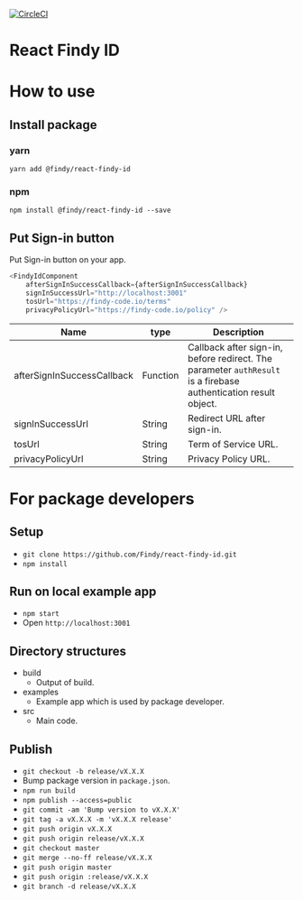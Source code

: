 [![CircleCI](https://circleci.com/gh/Findy/react-findy-id/tree/master.svg?style=svg)](https://circleci.com/gh/Findy/react-findy-id/tree/master)

# React Findy ID

# How to use

## Install package

### yarn

`yarn add @findy/react-findy-id`

### npm

`npm install @findy/react-findy-id --save`

## Put Sign-in button

Put Sign-in button on your app.

```javascript
<FindyIdComponent
    afterSignInSuccessCallback={afterSignInSuccessCallback}
    signInSuccessUrl="http://localhost:3001"
    tosUrl="https://findy-code.io/terms"
    privacyPolicyUrl="https://findy-code.io/policy" />
```

Name|type|Description
----|----|----
afterSignInSuccessCallback|Function|Callback after sign-in, before redirect. The parameter `authResult` is a firebase authentication result object.
signInSuccessUrl|String|Redirect URL after sign-in.
tosUrl|String|Term of Service URL.
privacyPolicyUrl|String|Privacy Policy URL.

# For package developers

## Setup

- `git clone https://github.com/Findy/react-findy-id.git`
- `npm install`

## Run on local example app

- `npm start`
- Open `http://localhost:3001`

## Directory structures

- build
    - Output of build.
- examples
    - Example app which is used by package developer.
- src
    - Main code.

## Publish

- `git checkout -b release/vX.X.X`
- Bump package version in `package.json`.
- `npm run build`
- `npm publish --access=public`
- `git commit -am 'Bump version to vX.X.X'`
- `git tag -a vX.X.X -m 'vX.X.X release'`
- `git push origin vX.X.X`
- `git push origin release/vX.X.X`
- `git checkout master`
- `git merge --no-ff release/vX.X.X`
- `git push origin master`
- `git push origin :release/vX.X.X`
- `git branch -d release/vX.X.X`

